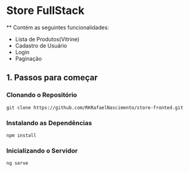 # Store FullStack

\*\* Contém as seguintes funcionalidades:

- Lista de Produtos(Vitrine)
- Cadastro de Usuário
- Login
- Paginação

## 1. Passos para começar

### Clonando o Repositório

`git clone https://github.com/RKRafaelNascimento/store-fronted.git`

### Instalando as Dependências

`npm install`

### Inicializando o Servidor

`ng serve`
